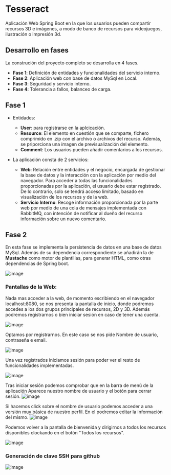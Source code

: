 # Tesseract
Aplicación Web Spring Boot en la que los usuarios pueden compartir recursos 3D e imágenes, a modo de banco de recursos para videojuegos, ilustración o impresión 3d.

## Desarrollo en fases
La construción del proyecto completo se desarrolla en 4 fases.
  
  - **Fase 1**: Definición de entidades y funcionalidades del servicio interno.
  - **Fase 2**: Aplicación web con base de datos MySql en Local.
  - **Fase 3**: Seguridad y servicio interno.
  - **Fase 4**: Tolerancia a fallos, balanceo de carga.

## Fase 1
 - Entidades:
   + **User**: para registrarse en la aplcicación.
   + **Resource**: El elemento en cuestión que se comparte, fichero comprimido en .zip con el archivo o archivos del recurso. Además, se priporciona una imagen de previsualización del elemento.
   + **Comment**: Los usuarios pueden añadir comentarios a los recursos.

- La aplicación consta de 2 servicios:
   + **Web**: Relación entre entidades y el negocio, encargada de gestionar la base de datos y la interacción con la aplicación por medio del navegador. Para acceder a todas las funcionalidades proporcionadas por la aplicación, el usuario debe estar registrado. De lo contrario, solo se tendrá acceso limitado, basado en visualización de los recursos y de la web.
   + **Servicio Interno**: Recoge información proporcionada por la parte web por medio de una cola de mensajes implementada con RabbitMQ, con intención de notificar al dueño del recurso información sobre un nuevo comentario.


## Fase 2

En esta fase se implementa la persistencia de datos en una base de datos MySql. Además de su dependencia correspondiente se añadirán la de **Mustache** como motor de plantillas, para generar HTML, como otras dependencias de Spring boot.

![image](https://github.com/DaniCP909/Tesseract/assets/123632882/1361b628-1ea7-4f77-8362-0bbd8a08085e)

### Pantallas de la Web:

Nada mas acceder a la web, de momento escribiendo en el navegador localhost:8080, se nos presenta la pantalla de inicio, donde podremos accedes a los dos grupos principales de recursos, 2D y 3D. Además podremos registrarnos o bien iniciar sesión en caso de tener una cuenta. 

![image](https://github.com/DaniCP909/Tesseract/assets/123632882/6075a176-d5dd-47be-845b-7332d892006a)



Optamos por registrarnos. En este caso se nos pide Nombre de usuario, contraseña e email.

![image](https://github.com/DaniCP909/Tesseract/assets/123632882/f55c710b-00c3-47d6-af75-90599c0f12fd)

Una vez registrados iniciamos sesión para poder ver el resto de funcionalidades implementadas.

![image](https://github.com/DaniCP909/Tesseract/assets/123632882/33ebc050-4ea7-4b7e-ac86-becf3e79ba0f)


Tras iniciar sesión podemos comprobar que en la barra de menú de la aplicación Aparece nuestro nombre de usuario y el botón para cerrar sesión.
![image](https://github.com/DaniCP909/Tesseract/assets/123632882/59e03b3a-3f9d-4cf6-9163-b5feafe7a3e1)

Si hacemos click sobre el nombre de usuario podemos acceder a una versión muy básica de nuestro perfil. En el podremos editar la información del mismo.
![image](https://github.com/DaniCP909/Tesseract/assets/123632882/901444e3-04af-4e94-8a7b-d9834828e03e)

Podemos volver a la pantalla de bienvenida y dirigirnos a todos los recursos disponibles clockando en el botón "Todos los recursos".

![image](https://github.com/DaniCP909/Tesseract/assets/123632882/f7d8948e-492c-4db3-9a63-ebb1b3823d22)













### Generación de clave SSH para github

![image](https://github.com/DaniCP909/Tesseract/assets/123632882/60faac96-25dd-4178-8a0f-d99a3ce418a3)


